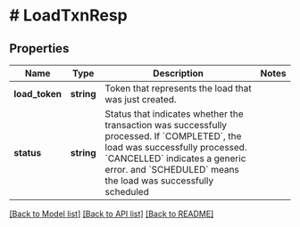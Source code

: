# # LoadTxnResp

## Properties

Name | Type | Description | Notes
------------ | ------------- | ------------- | -------------
**load_token** | **string** | Token that represents the load that was just created. |
**status** | **string** | Status that indicates whether the transaction was successfully processed. If &#x60;COMPLETED&#x60;, the load was successfully processed. &#x60;CANCELLED&#x60; indicates a generic error. and &#x60;SCHEDULED&#x60; means the load was successfully scheduled |

[[Back to Model list]](../../README.md#models) [[Back to API list]](../../README.md#endpoints) [[Back to README]](../../README.md)
